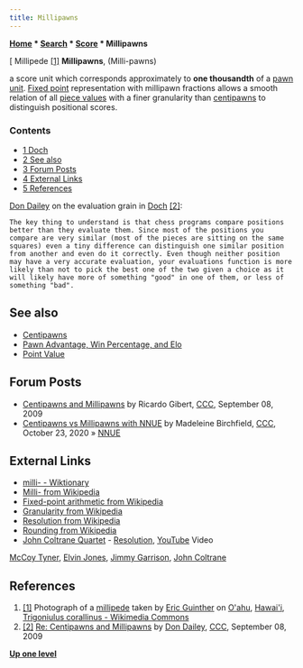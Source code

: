 ```yaml
---
title: Millipawns
---
```

**[Home](Home "Home") \* [Search](Search "Search") \* [Score](Score "Score") \* Millipawns**



[ Millipede <a id="cite-note-1" href="#cite-ref-1">[1]</a>
**Millipawns**, (Milli-pawns)  

a score unit which corresponds approximately to **one thousandth** of a [pawn unit](Pawn_Advantage,_Win_Percentage,_and_Elo "Pawn Advantage, Win Percentage, and Elo"). [Fixed point](https://en.wikipedia.org/wiki/Fixed-point_arithmetic) representation with millipawn fractions allows a smooth relation of all [piece values](Point_Value "Point Value") with a finer granularity than [centipawns](Centipawns "Centipawns") to distinguish positional scores. 



### Contents


* [1 Doch](#doch)
* [2 See also](#see-also)
* [3 Forum Posts](#forum-posts)
* [4 External Links](#external-links)
* [5 References](#references)






[Don Dailey](Don_Dailey "Don Dailey") on the evaluation grain in [Doch](Doch "Doch") <a id="cite-note-2" href="#cite-ref-2">[2]</a>:




```
The key thing to understand is that chess programs compare positions better than they evaluate them. Since most of the positions you compare are very similar (most of the pieces are sitting on the same squares) even a tiny difference can distinguish one similar position from another and even do it correctly. Even though neither position may have a very accurate evaluation, your evaluations function is more likely than not to pick the best one of the two given a choice as it will likely have more of something "good" in one of them, or less of something "bad". 

```

## See also


* [Centipawns](Centipawns "Centipawns")
* [Pawn Advantage, Win Percentage, and Elo](Pawn_Advantage,_Win_Percentage,_and_Elo "Pawn Advantage, Win Percentage, and Elo")
* [Point Value](Point_Value "Point Value")


## Forum Posts


* [Centipawns and Millipawns](http://www.talkchess.com/forum/viewtopic.php?t=29694) by Ricardo Gibert, [CCC](CCC "CCC"), September 08, 2009
* [Centipawns vs Millipawns with NNUE](http://www.talkchess.com/forum3/viewtopic.php?f=7&t=75501) by Madeleine Birchfield, [CCC](CCC "CCC"), October 23, 2020 » [NNUE](NNUE "NNUE")


## External Links


* [milli- - Wiktionary](http://en.wiktionary.org/wiki/milli-)
* [Milli- from Wikipedia](https://en.wikipedia.org/wiki/Milli-)
* [Fixed-point arithmetic from Wikipedia](https://en.wikipedia.org/wiki/Fixed-point_arithmetic)
* [Granularity from Wikipedia](https://en.wikipedia.org/wiki/Granularity)
* [Resolution from Wikipedia](https://en.wikipedia.org/wiki/Resolution)
* [Rounding from Wikipedia](https://en.wikipedia.org/wiki/Rounding)
* [John Coltrane Quartet](Category:John_Coltrane "Category:John Coltrane") - [Resolution](https://en.wikipedia.org/wiki/A_Love_Supreme), [YouTube](https://en.wikipedia.org/wiki/YouTube) Video


 [McCoy Tyner](Category:McCoy_Tyner "Category:McCoy Tyner"), [Elvin Jones](Category:Elvin_Jones "Category:Elvin Jones"), [Jimmy Garrison](https://en.wikipedia.org/wiki/Jimmy_Garrison), [John Coltrane](Category:John_Coltrane "Category:John Coltrane")
 
## References


1. <a id="cite-ref-1" href="#cite-note-1">[1]</a> Photograph of a [millipede](https://en.wikipedia.org/wiki/Millipede) taken by [Eric Guinther](https://en.wikipedia.org/wiki/User:Marshman) on [O'ahu](https://en.wikipedia.org/wiki/Oahu), [Hawai'i](https://en.wikipedia.org/wiki/Hawaii), [Trigoniulus corallinus - Wikimedia Commons](http://commons.wikimedia.org/wiki/Trigoniulus_corallinus)
2. <a id="cite-ref-2" href="#cite-note-2">[2]</a> [Re: Centipawns and Millipawns](http://www.talkchess.com/forum/viewtopic.php?t=29694&start=10) by [Don Dailey](Don_Dailey "Don Dailey"), [CCC](CCC "CCC"), September 08, 2009

**[Up one level](Score "Score")**







 
